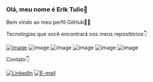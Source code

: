 
### Olá, meu nome é Erik Tulio👋

Bem vindo ao meu perfil GitHub👨‍💻

Tecnologias que você encontrará nos meus repositórios👇

[![image](https://img.shields.io/badge/Python-14354C?style=for-the-badge&logo=python&logoColor=white)](https://pin.it/4SdteiXp1)
![image](https://img.shields.io/badge/TensorFlow-FF6F00?style=for-the-badge&logo=tensorflow&logoColor=white)
![image](https://img.shields.io/badge/HTML5-E34F26?style=for-the-badge&logo=html5&logoColor=white)
![image](https://img.shields.io/badge/CSS-239120?&style=for-the-badge&logo=css3&logoColor=white)
![image](https://img.shields.io/badge/Flask-000000?style=for-the-badge&logo=flask&logoColor=white)
![image](https://img.shields.io/badge/Django-092E20?style=for-the-badge&logo=django&logoColor=green)

Contato👇

[![LinkedIn](https://img.shields.io/badge/LinkedIn-0077B5?style=for-the-badge&logo=linkedin&logoColor=white)](https://www.linkedin.com/in/eriktulio/)
[![E-mail](https://img.shields.io/badge/Gmail-D14836?style=for-the-badge&logo=gmail&logoColor=white)](mailto:eriktuliosousa.g@gmail.com)
